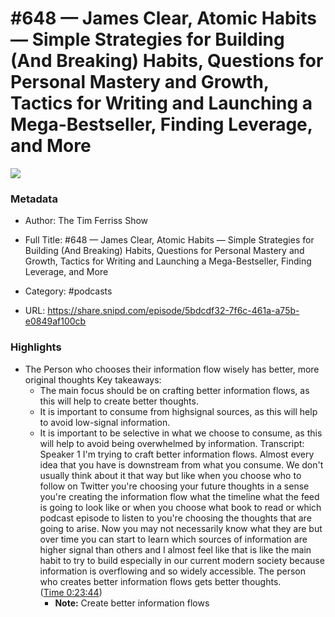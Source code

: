 # #648 —  James Clear, Atomic Habits — Simple Strategies for Building (And Breaking) Habits, Questions for Personal Mastery and Growth, Tactics for Writing and Launching a Mega-Bestseller, Finding Leverage, and More

![](https://images.weserv.nl/?url=https%3A%2F%2Fcontent.production.cdn.art19.com%2Fimages%2F69%2F10%2F10%2Ffb%2F691010fb-625e-4abe-993c-a57228b28dbe%2F91cb53ae0d5dbb379b9dffecf0a772593891d0d09bbe6d90ee746edbdb79e3ec75584f2ceb8260e9f675a90c05419b9b99842a76905b686f0f51c1a9d3e227ab.jpeg&w=100&h=100)

### Metadata

- Author: The Tim Ferriss Show
- Full Title: #648 —  James Clear, Atomic Habits — Simple Strategies for Building (And Breaking) Habits, Questions for Personal Mastery and Growth, Tactics for Writing and Launching a Mega-Bestseller, Finding Leverage, and More
- Category: #podcasts



- URL: https://share.snipd.com/episode/5bdcdf32-7f6c-461a-a75b-e0849af100cb

### Highlights

- The Person who chooses their information flow wisely has better, more original thoughts
  Key takeaways:
  - The main focus should be on crafting better information flows, as this will help to create better thoughts.
  - It is important to consume from highsignal sources, as this will help to avoid low-signal information.
  - It is important to be selective in what we choose to consume, as this will help to avoid being overwhelmed by information.
  Transcript:
  Speaker 1
  I'm trying to craft better information flows. Almost every idea that you have is downstream from what you consume. We don't usually think about it that way but like when you choose who to follow on Twitter you're choosing your future thoughts in a sense you're creating the information flow what the timeline what the feed is going to look like or when you choose what book to read or which podcast episode to listen to you're choosing the thoughts that are going to arise. Now you may not necessarily know what they are but over time you can start to learn which sources of information are higher signal than others and I almost feel like that is like the main habit to try to build especially in our current modern society because information is overflowing and so widely accessible. The person who creates better information flows gets better thoughts. ([Time 0:23:44](https://share.snipd.com/snip/30a40df1-76c6-4f3e-8bc4-c2f1e7e53643))
    - **Note:** Create better information flows
